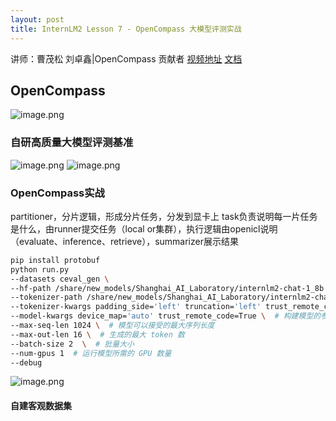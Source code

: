 ```yaml
---
layout: post
title: InternLM2 Lesson 7 - OpenCompass 大模型评测实战
---
```


讲师：曹茂松 刘卓鑫|OpenCompass 贡献者
[视频地址](https://www.bilibili.com/video/BV1Pm41127jU)
[文档](https://github.com/InternLM/Tutorial/blob/camp2/opencompass/readme.md)

## OpenCompass
![image.png](https://s2.loli.net/2024/04/23/DdOWfgE1KkjPzCG.png)

### 自研高质量大模型评测基准
![image.png](https://s2.loli.net/2024/04/23/G8cBP4vAUlhaLft.png)
![image.png](https://s2.loli.net/2024/04/23/AxeIDWVhPp6Bus3.png)

### OpenCompass实战
partitioner，分片逻辑，形成分片任务，分发到显卡上
task负责说明每一片任务是什么，由runner提交任务（local or集群），执行逻辑由openicl说明（evaluate、inference、retrieve），summarizer展示结果

```bash
pip install protobuf
python run.py
--datasets ceval_gen \
--hf-path /share/new_models/Shanghai_AI_Laboratory/internlm2-chat-1_8b \  # HuggingFace 模型路径
--tokenizer-path /share/new_models/Shanghai_AI_Laboratory/internlm2-chat-1_8b \  # HuggingFace tokenizer 路径（如果与模型路径相同，可以省略）
--tokenizer-kwargs padding_side='left' truncation='left' trust_remote_code=True \  # 构建 tokenizer 的参数
--model-kwargs device_map='auto' trust_remote_code=True \  # 构建模型的参数
--max-seq-len 1024 \  # 模型可以接受的最大序列长度
--max-out-len 16 \  # 生成的最大 token 数
--batch-size 2  \  # 批量大小
--num-gpus 1  # 运行模型所需的 GPU 数量
--debug
```

![image.png](https://s2.loli.net/2024/04/23/EcMdZ7qGA9msS4h.png)

#### 自建客观数据集